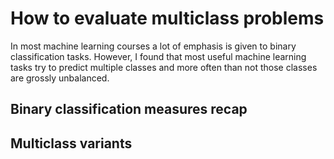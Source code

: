 # How to evaluate multiclass problems

In most machine learning courses a lot of emphasis is given to binary classification tasks. However, I found that most useful machine learning tasks try to predict multiple classes and more often than not those classes are grossly unbalanced. 

## Binary classification measures recap

## Multiclass variants

